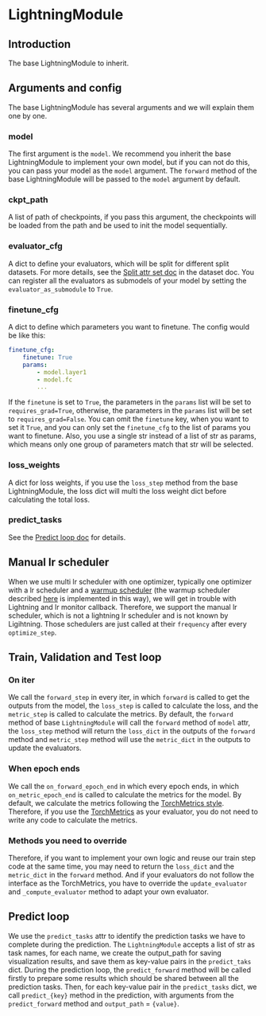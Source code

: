# LightningModule

## Introduction

The base LightningModule to inherit.

## Arguments and config

The base LightningModule has several arguments and we will explain them one by one.

### model

The first argument is the `model`. We recommend you inherit the base LightningModule to implement your own model, but if you can not do this, you can pass your model as the `model` argument. The `forward` method of the base LightningModule will be passed to the `model` argument by default.

### ckpt_path

A list of path of checkpoints, if you pass this argument, the checkpoints will be loaded from the path and be used to init the model sequentially.

### evaluator_cfg

A dict to define your evaluators, which will be split for different split datasets. For more details, see the [Split attr set doc](dataset.md#split-attr-set) in the dataset doc. You can register all the evaluators as submodels of your model by setting the `evaluator_as_submodule` to `True`.

### finetune_cfg

A dict to define which parameters you want to finetune. The config would be like this:

```yaml
finetune_cfg:
    finetune: True
    params:
        - model.layer1
        - model.fc
        ...
```

If the `finetune` is set to `True`, the parameters in the `params` list will be set to `requires_grad=True`, otherwise, the parameters in the `params` list will be set to `requires_grad=False`. You can omit the `finetune` key, when you want to set it `True`, and you can only set the `finetune_cfg` to the list of params you want to finetune. Also, you use a single str instead of a list of str as params, which means only one group of parameters match that str will be selected.

### loss_weights

A dict for loss weights, if you use the `loss_step` method from the base LightningModule, the loss dict will multi the loss weight dict before calculating the total loss.

### predict_tasks

See the [Predict loop doc](#predict-loop) for details.

## Manual lr scheduler

When we use multi lr scheduler with one optimizer, typically one optimizer with a lr scheduler and a [warmup scheduler](optimizer_config.md#warmup-lr-scheduler-config) (the warmup scheduler described [here](optimizer_config.md#warmup-lr-scheduler-config) is implemented in this way), we will get in trouble with Lightning and lr monitor callback. Therefore, we support the manual lr scheduler, which is not a lightning lr scheduler and is not known by Ligihtning. Those schedulers are just called at their `frequency` after every `optimize_step`.

## Train, Validation and Test loop

### On iter

We call the `forward_step` in every iter, in which `forward` is called to get the outputs from the model, the `loss_step` is called to calculate the loss, and the `metric_step` is called to calculate the metrics. By default, the `forward` method of base `LightningModule` will call the `forward` method of `model` attr, the `loss_step` method will return the `loss_dict` in the outputs of the `forward` method and `metric_step` method will use the `metric_dict` in the outputs to update the evaluators.

### When epoch ends

We call the `on_forward_epoch_end` in which every epoch ends, in which `on_metric_epoch_end` is called to calculate the metrics for the model. By default, we calculate the metrics following the [TorchMetrics style](https://torchmetrics.readthedocs.io/en/stable/pages/overview.html). Therefore, if you use the [TorchMetrics](https://lightning.ai/docs/torchmetrics/stable/) as your evaluator, you do not need to write any code to calculate the metrics.

### Methods you need to override

Therefore, if you want to implement your own logic and reuse our train step code at the same time, you may need to return the `loss_dict` and the `metric_dict` in the `forward` method. And if your evaluators do not follow the interface as the TorchMetrics, you have to override the `update_evaluator` and `_compute_evaluator` method to adapt your own evaluator.

## Predict loop

We use the `predict_tasks` attr to identify the prediction tasks we have to complete during the prediction. The `LightningModule` accepts a list of str as task names, for each name, we create the output_path for saving visualization results, and save them as key-value pairs in the `predict_taks` dict. During the prediction loop, the `predict_forward` method will be called firstly to prepare some results which should be shared between all the prediction tasks. Then, for each key-value pair in the `predict_tasks` dict, we call `predict_{key}` method in the prediction, with arguments from the `predict_forward` method and `output_path` = `{value}`.
